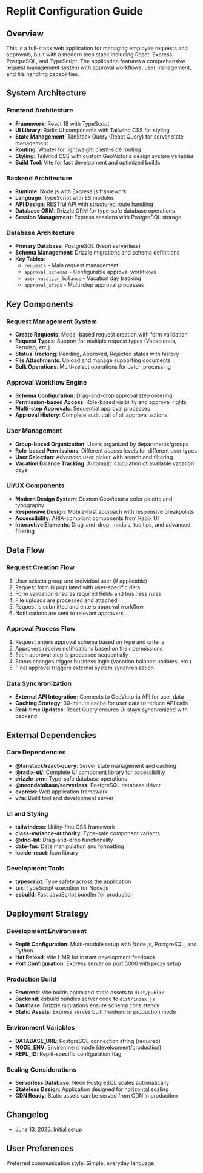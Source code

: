 # Replit Configuration Guide

## Overview

This is a full-stack web application for managing employee requests and approvals, built with a modern tech stack including React, Express, PostgreSQL, and TypeScript. The application features a comprehensive request management system with approval workflows, user management, and file handling capabilities.

## System Architecture

### Frontend Architecture
- **Framework**: React 18 with TypeScript
- **UI Library**: Radix UI components with Tailwind CSS for styling
- **State Management**: TanStack Query (React Query) for server state management
- **Routing**: Wouter for lightweight client-side routing
- **Styling**: Tailwind CSS with custom GeoVictoria design system variables
- **Build Tool**: Vite for fast development and optimized builds

### Backend Architecture
- **Runtime**: Node.js with Express.js framework
- **Language**: TypeScript with ES modules
- **API Design**: RESTful API with structured route handling
- **Database ORM**: Drizzle ORM for type-safe database operations
- **Session Management**: Express sessions with PostgreSQL storage

### Database Architecture
- **Primary Database**: PostgreSQL (Neon serverless)
- **Schema Management**: Drizzle migrations and schema definitions
- **Key Tables**: 
  - `requests` - Main request management
  - `approval_schemas` - Configurable approval workflows
  - `user_vacation_balance` - Vacation day tracking
  - `approval_steps` - Multi-step approval processes

## Key Components

### Request Management System
- **Create Requests**: Modal-based request creation with form validation
- **Request Types**: Support for multiple request types (Vacaciones, Permiso, etc.)
- **Status Tracking**: Pending, Approved, Rejected states with history
- **File Attachments**: Upload and manage supporting documents
- **Bulk Operations**: Multi-select operations for batch processing

### Approval Workflow Engine
- **Schema Configuration**: Drag-and-drop approval step ordering
- **Permission-based Access**: Role-based visibility and approval rights
- **Multi-step Approvals**: Sequential approval processes
- **Approval History**: Complete audit trail of all approval actions

### User Management
- **Group-based Organization**: Users organized by departments/groups
- **Role-based Permissions**: Different access levels for different user types
- **User Selection**: Advanced user picker with search and filtering
- **Vacation Balance Tracking**: Automatic calculation of available vacation days

### UI/UX Components
- **Modern Design System**: Custom GeoVictoria color palette and typography
- **Responsive Design**: Mobile-first approach with responsive breakpoints
- **Accessibility**: ARIA-compliant components from Radix UI
- **Interactive Elements**: Drag-and-drop, modals, tooltips, and advanced filtering

## Data Flow

### Request Creation Flow
1. User selects group and individual user (if applicable)
2. Request form is populated with user-specific data
3. Form validation ensures required fields and business rules
4. File uploads are processed and attached
5. Request is submitted and enters approval workflow
6. Notifications are sent to relevant approvers

### Approval Process Flow
1. Request enters approval schema based on type and criteria
2. Approvers receive notifications based on their permissions
3. Each approval step is processed sequentially
4. Status changes trigger business logic (vacation balance updates, etc.)
5. Final approval triggers external system synchronization

### Data Synchronization
- **External API Integration**: Connects to GeoVictoria API for user data
- **Caching Strategy**: 30-minute cache for user data to reduce API calls
- **Real-time Updates**: React Query ensures UI stays synchronized with backend

## External Dependencies

### Core Dependencies
- **@tanstack/react-query**: Server state management and caching
- **@radix-ui/**: Complete UI component library for accessibility
- **drizzle-orm**: Type-safe database operations
- **@neondatabase/serverless**: PostgreSQL database driver
- **express**: Web application framework
- **vite**: Build tool and development server

### UI and Styling
- **tailwindcss**: Utility-first CSS framework
- **class-variance-authority**: Type-safe component variants
- **@dnd-kit**: Drag-and-drop functionality
- **date-fns**: Date manipulation and formatting
- **lucide-react**: Icon library

### Development Tools
- **typescript**: Type safety across the application
- **tsx**: TypeScript execution for Node.js
- **esbuild**: Fast JavaScript bundler for production

## Deployment Strategy

### Development Environment
- **Replit Configuration**: Multi-module setup with Node.js, PostgreSQL, and Python
- **Hot Reload**: Vite HMR for instant development feedback
- **Port Configuration**: Express server on port 5000 with proxy setup

### Production Build
- **Frontend**: Vite builds optimized static assets to `dist/public`
- **Backend**: esbuild bundles server code to `dist/index.js`
- **Database**: Drizzle migrations ensure schema consistency
- **Static Assets**: Express serves built frontend in production mode

### Environment Variables
- **DATABASE_URL**: PostgreSQL connection string (required)
- **NODE_ENV**: Environment mode (development/production)
- **REPL_ID**: Replit-specific configuration flag

### Scaling Considerations
- **Serverless Database**: Neon PostgreSQL scales automatically
- **Stateless Design**: Application designed for horizontal scaling
- **CDN Ready**: Static assets can be served from CDN in production

## Changelog
- June 13, 2025. Initial setup

## User Preferences

Preferred communication style: Simple, everyday language.